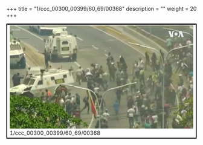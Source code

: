 +++
title = "1/ccc_00300_00399/60_69/00368"
description = ""
weight = 20
+++

<table style="border:2px solid black;max-width:800px;max-height:800px;" 
><tr><td>
<img class="center-fit-jpg"
src="/jpg_/aaa_20190430_NxaOmWaI8sI_00367.jpg">
1/ccc_00300_00399/60_69/00368
</img></td></tr></table>

